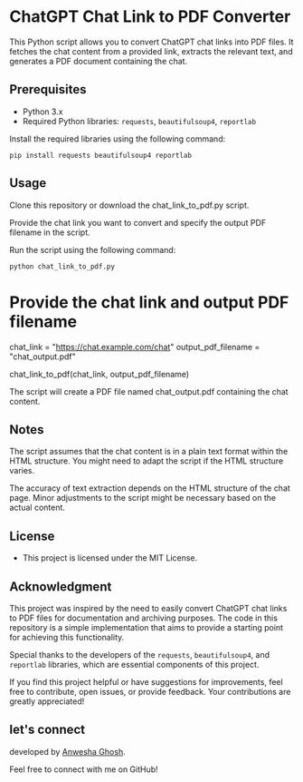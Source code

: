 # ChatGPT Chat Link to PDF Converter

This Python script allows you to convert ChatGPT chat links into PDF files. It fetches the chat content from a provided link, extracts the relevant text, and generates a PDF document containing the chat.

## Prerequisites

- Python 3.x
- Required Python libraries: `requests`, `beautifulsoup4`, `reportlab`

Install the required libraries using the following command:


``pip install requests beautifulsoup4 reportlab``

## Usage

Clone this repository or download the chat_link_to_pdf.py script.

Provide the chat link you want to convert and specify the output PDF filename in the script.

Run the script using the following command:
 
`python chat_link_to_pdf.py`

# Provide the chat link and output PDF filename
chat_link = "https://chat.example.com/chat"
output_pdf_filename = "chat_output.pdf"

chat_link_to_pdf(chat_link, output_pdf_filename)

The script will create a PDF file named chat_output.pdf containing the chat content.

## Notes
The script assumes that the chat content is in a plain text format within the HTML structure. You might need to adapt the script if the HTML structure varies.

The accuracy of text extraction depends on the HTML structure of the chat page. Minor adjustments to the script might be necessary based on the actual content.

## License
- This project is licensed under the MIT License.

## Acknowledgment

This project was inspired by the need to easily convert ChatGPT chat links to PDF files for documentation and archiving purposes. The code in this repository is a simple implementation that aims to provide a starting point for achieving this functionality.

Special thanks to the developers of the `requests`, `beautifulsoup4`, and `reportlab` libraries, which are essential components of this project.

If you find this project helpful or have suggestions for improvements, feel free to contribute, open issues, or provide feedback. Your contributions are greatly appreciated!

## let's connect

 developed by [Anwesha Ghosh](https://github.com/anwe712).

Feel free to connect with me on GitHub!
